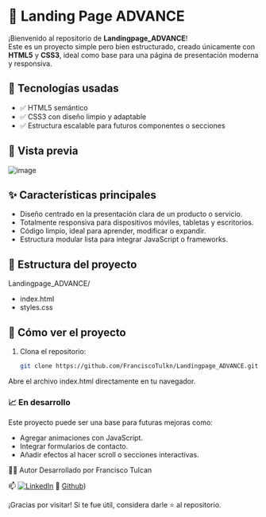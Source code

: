 # 🚀 Landing Page ADVANCE

¡Bienvenido al repositorio de **Landingpage_ADVANCE**!  
Este es un proyecto simple pero bien estructurado, creado únicamente con **HTML5** y **CSS3**, ideal como base para una página de presentación moderna y responsiva.

## 🧰 Tecnologías usadas

- ✅ HTML5 semántico
- ✅ CSS3 con diseño limpio y adaptable
- ✅ Estructura escalable para futuros componentes o secciones

## 📸 Vista previa

![image](https://github.com/user-attachments/assets/77a9f369-ef7d-4565-8fc8-c3fef8124823)


## ✨ Características principales

- Diseño centrado en la presentación clara de un producto o servicio.
- Totalmente responsiva para dispositivos móviles, tabletas y escritorios.
- Código limpio, ideal para aprender, modificar o expandir.
- Estructura modular lista para integrar JavaScript o frameworks.

## 📂 Estructura del proyecto

Landingpage_ADVANCE/

* index.html
* styles.css


## 🧪 Cómo ver el proyecto

1. Clona el repositorio:
   ```bash
   git clone https://github.com/FranciscoTulkn/Landingpage_ADVANCE.git
Abre el archivo index.html directamente en tu navegador.

### 📈 En desarrollo
Este proyecto puede ser una base para futuras mejoras como:

* Agregar animaciones con JavaScript.
* Integrar formularios de contacto.
* Añadir efectos al hacer scroll o secciones interactivas.

🧑‍💻 Autor
Desarrollado por Francisco Tulcan

📫 [![LinkedIn](https://img.shields.io/badge/LinkedIn-Perfil-blue?logo=linkedin&style=flat-square)](https://www.linkedin.com/in/franciscotulkn-lib-dev)
🔗 [Github](https://github.com/FranciscoTulkn))

¡Gracias por visitar! Si te fue útil, considera darle ⭐️ al repositorio.
